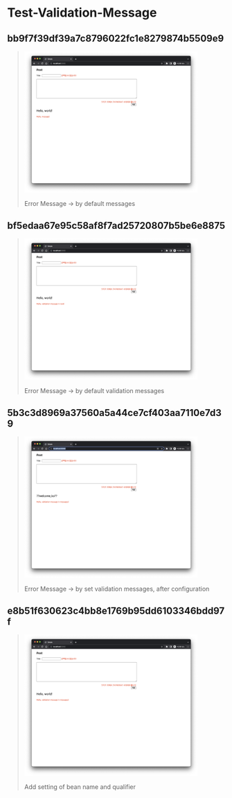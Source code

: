 # Test-Validation-Message


## bb9f7f39df39a7c8796022fc1e8279874b5509e9
> <img src="images/bb9f7f39df39a7c8796022fc1e8279874b5509e9.png" width=400>
> 
> Error Message -> by default messages

## bf5edaa67e95c58af8f7ad25720807b5be6e8875
> <img src="images/bf5edaa67e95c58af8f7ad25720807b5be6e8875.png" width=400>
> 
> Error Message -> by default validation messages

## 5b3c3d8969a37560a5a44ce7cf403aa7110e7d39
> <img src="images/5b3c3d8969a37560a5a44ce7cf403aa7110e7d39.png" width=400>
> 
> Error Message -> by set validation messages, after configuration

## e8b51f630623c4bb8e1769b95dd6103346bdd97f
> <img src="images/e8b51f630623c4bb8e1769b95dd6103346bdd97f.png" width=400>
> 
> Add setting of bean name and qualifier

